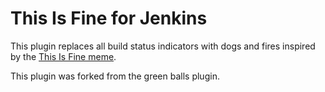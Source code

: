 # This Is Fine for Jenkins

This plugin replaces all build status indicators with dogs and fires
inspired by the [This Is Fine meme](https://knowyourmeme.com/memes/this-is-fine).

This plugin was forked from the green balls plugin.
